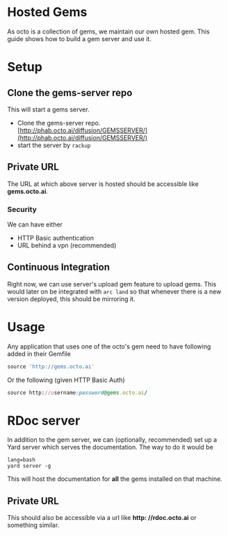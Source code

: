 # Hosted Gems

As octo is a collection of gems, we maintain our own hosted gem. This guide shows how to build a gem server and use it.

# Setup

## Clone the gems-server repo

This will start a gems server.

- Clone the gems-server repo. [http://phab.octo.ai/diffusion/GEMSSERVER/](http://phab.octo.ai/diffusion/GEMSSERVER/)
- start the server by `rackup`

## Private URL

The URL at which above server is hosted should be accessible like **gems.octo.ai**. 

### Security

We can have either

- HTTP Basic authentication
- URL behind a vpn (recommended)

## Continuous Integration

Right now, we can use server's upload gem feature to upload gems. This would later on be integrated with `arc land` so that whenever there is a new version deployed, this should be mirroring it.

# Usage

Any application that uses one of the octo's gem need to have following added in their Gemfile

```ruby
source 'http://gems.octo.ai'
```

Or the following (given HTTP Basic Auth)

```ruby
source http://username:password@gems.octo.ai/
```

# RDoc server

In addition to the gem server, we can (optionally, recommended) set up a Yard server which serves the documentation. The way to do it would be

```
lang=bash
yard server -g
```

This will host the documentation for **all** the gems installed on that machine.

## Private URL

This should also be accessible via a url like **http: //rdoc.octo.ai** or something similar.
